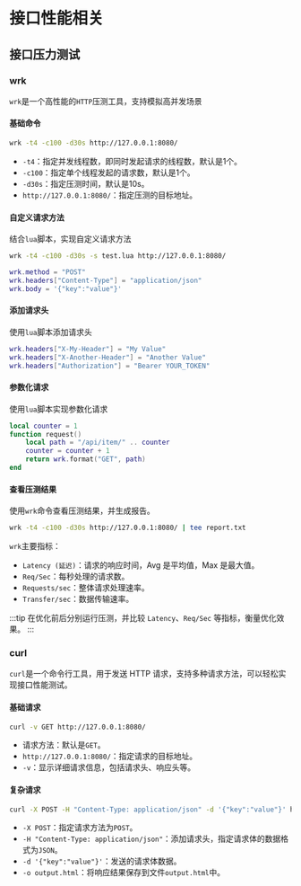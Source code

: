 # 接口性能相关

## 接口压力测试

### **wrk**

`wrk`是一个高性能的`HTTP`压测工具，支持模拟高并发场景

#### 基础命令

```bash
wrk -t4 -c100 -d30s http://127.0.0.1:8080/
```

- `-t4`：指定并发线程数，即同时发起请求的线程数，默认是1个。
- `-c100`：指定单个线程发起的请求数，默认是1个。
- `-d30s`：指定压测时间，默认是10s。
- `http://127.0.0.1:8080/`：指定压测的目标地址。

#### 自定义请求方法

结合`lua`脚本，实现自定义请求方法

```bash
wrk -t4 -c100 -d30s -s test.lua http://127.0.0.1:8080/
```


```lua
wrk.method = "POST"
wrk.headers["Content-Type"] = "application/json"
wrk.body = '{"key":"value"}'
```

#### 添加请求头

使用`lua`脚本添加请求头

```lua
wrk.headers["X-My-Header"] = "My Value"
wrk.headers["X-Another-Header"] = "Another Value"
wrk.headers["Authorization"] = "Bearer YOUR_TOKEN"
```

#### 参数化请求

使用`lua`脚本实现参数化请求

```lua
local counter = 1
function request()
    local path = "/api/item/" .. counter
    counter = counter + 1
    return wrk.format("GET", path)
end
```

#### 查看压测结果

使用`wrk`命令查看压测结果，并生成报告。
```bash
wrk -t4 -c100 -d30s http://127.0.0.1:8080/ | tee report.txt
```

`wrk`主要指标：
- `Latency (延迟)`：请求的响应时间，Avg 是平均值，Max 是最大值。
- `Req/Sec`：每秒处理的请求数。
- `Requests/sec`：整体请求处理速率。
- `Transfer/sec`：数据传输速率。

:::tip
在优化前后分别运行压测，并比较 `Latency`、`Req/Sec` 等指标，衡量优化效果。
:::


### curl

`curl`是一个命令行工具，用于发送 HTTP 请求，支持多种请求方法，可以轻松实现接口性能测试。

#### 基础请求

```bash
curl -v GET http://127.0.0.1:8080/
```

- 请求方法：默认是`GET`。
- `http://127.0.0.1:8080/`：指定请求的目标地址。
- `-v`：显示详细请求信息，包括请求头、响应头等。

#### 复杂请求

```bash
curl -X POST -H "Content-Type: application/json" -d '{"key":"value"}' http://127.0.0.1:8080/ -o output.html
```

- `-X POST`：指定请求方法为`POST`。
- `-H "Content-Type: application/json"`：添加请求头，指定请求体的数据格式为`JSON`。
- `-d '{"key":"value"}'`：发送的请求体数据。
- `-o output.html`：将响应结果保存到文件`output.html`中。
